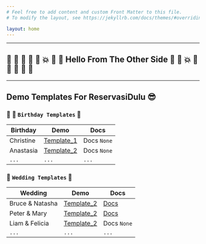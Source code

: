 ```yaml
---
# Feel free to add content and custom Front Matter to this file.
# To modify the layout, see https://jekyllrb.com/docs/themes/#overriding-theme-defaults

layout: home
---
```



---
## :star2: :star2: :star2: :star2: :star2: :collision: :tada: :tada: Hello From The Other Side :tada: :tada: :collision: :star2: :star2: :star2: :star2: :star2:
---


## Demo Templates For ReservasiDulu :sunglasses: 


### :cake: :balloon: `Birthday Templates` :birthday:

| Birthday      | Demo                         | Docs          |
|---------------|------------------------------|---------------|
| Christine   | [Template_1](/birthday1/)      | Docs `None`   |
| Anastasia   | [Template_2](/birthday2/)      | Docs `None`   |
| `...`   | `...`      | `...`   |


### :couple: `Wedding Templates` :wedding:

| Wedding           | Demo                         | Docs          |
|-------------------|------------------------------|---------------|
| Bruce & Natasha   | [Template_2](/wedding1/)    | [Docs](https://drive.google.com/drive/folders/1-LvdNwMLskNXL09XuHuZF1mmu4yQ2LdA) |
| Peter & Mary      | [Template_2](/wedding2/)    | [Docs](https://drive.google.com/drive/folders/1b_0lvG4lAUX7hqtcxIeysmlqr-t-H8rL) |
| Liam & Felicia    | [Template_2](/wedding3/)    | Docs `None`   |
| `...`   | `...`      | `...`   |